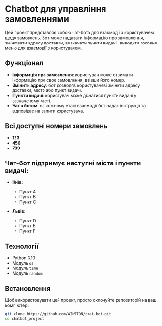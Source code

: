 # Chatbot для управління замовленнями

Цей проект представляє собою чат-бота для взаємодії з користувачем щодо замовлень. Бот може надавати інформацію про замовлення, змінювати адресу доставки, визначати пункти видачі і виводити головне меню для взаємодії з користувачем.

## Функціонал

- **Інформація про замовлення**: користувач може отримати інформацію про своє замовлення, ввівши його номер.
- **Змінити адресу**: бот дозволяє користувачеві змінити адресу доставки, місто або пункт видачі.
- **Пункти видачі**: користувач може дізнатися пункти видачі у зазначеному місті.
- **Чат з ботом**: на кожному етапі взаємодії бот надає інструкції та відповідає на запити користувача.

## Всі доступні номери замовлень

- **123**
- **456**
- **789**

## Чат-бот підтримує наступні міста і пункти видачі:

- **Київ**:
  - Пункт A
  - Пункт B
  - Пункт C

- **Львів**:
  - Пункт D
  - Пункт E
  - Пункт F

## Технології

- Python 3.10
- Модуль `os`
- Модуль `time`
- Модуль `random`

## Встановлення

Щоб використовувати цей проект, просто склонуйте репозиторій на ваш комп'ютер:

```bash
git clone https://github.com/WIN5TON/chat-bot.git
cd chatbot_project
